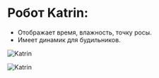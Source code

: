 # Робот Katrin:
- Отображает время, влажность, точку росы.
- Имеет динамик для будильников.

![Katrin](https://github.com/KIO-Robotiks/Katrin/images/katrin-3d.jpg)

![Katrin](https://github.com/KIO-Robotiks/Katrin/images/katrin-night.jpg)
